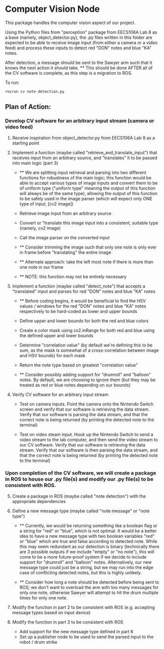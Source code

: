 # Computer Vision Node

This package handles the computer vision aspect of our project.

Using the Python files from "perception" package from EECS106A Lab 8 as a base (namely, object_detector.py), the .py files written in this folder are expected to be able to receive image input (from either a camera or a video feed) and process these inputs to detect red "DON" notes and blue "KA" notes.

After detection, a message should be sent to the Sawyer arm such that it knows the next action it should take. 
** This should be done AFTER all of the CV software is complete, as this step is a migration to ROS.

To run:
```py
rosrun cv note-detection.py
```

## Plan of Action:

### Develop CV software for an arbitrary input stream (camera or video feed)
1. Receive inspiration from object_detector.py from EECS106A Lab 8 as a starting point

2. Implement a function (maybe called "retrieve_and_translate_input") that receives input from an arbitrary source, and "translates" it to be passed into main logic (part 3) 

    * ** We are splitting input retrieval and parsing into two different functions for robustness of the main logic; this function would be able to accept various types of image inputs and convert them to be of uniform type ("uniform type" meaning the output of this function will always be of the same type), allowing the output of this function to be safely used in the image parser (which will expect only ONE type of input, [cv2 image])

    * Retrieve image input from an arbitrary source
    * Convert or "translate this image input into a consistent, suitable type (namely, cv2 image)
    * Call the image parser on the converted input

    * ** Consider trimming the image such that only one note is only ever in frame before "translating" the entire image
    * ** Alternate approach: take the left most note if there is more than one note in our frame
    * ** NOTE: this function may not be entirely necessary

3. Implement a function (maybe called "detect_note") that accepts a "translated" input and parses for red "DON" notes and blue "KA" notes
        
    * ** Before coding begins, it would be beneficial to find the HSV values / windows for the red "DON" notes and blue "KA" notes respectively to be hard-coded as lower and upper bounds

    * Define upper and lower bounds for both the red and blue colors
    * Create a color mask using cv2.inRange for both red and blue using the defined upper and lower bounds
    * Determine "correlation value" (by default we're defining this to be sum, as the mask is somewhat of a cross-correlation between image and HSV bounds) for each mask
    * Return the note type based on greatest "correlation value"

    * ** Consider possibly adding support for "drumroll" and "balloon" notes. By default, we are choosing to ignore them (but they may be treated as red or blue notes depending on our bounds)
        
4. Verify CV software for an arbitrary input stream
    * Test on camera inputs. Point the camera onto the Nintendo Switch screen and verify that our software is retrieving the data stream. Verify that our software is parsing the data stream, and that the correct note is being returned (by printing the detected note to the terminal)

    * Test on video steam input. Hook up the Nintendo Switch to send a video stream to the lab computer, and then send the video stream to our CV software. Verify that our software is retrieving the data stream. Verify that our software is then parsing the data stream, and that the correct note is being returned (by printing the detected note to the terminal)


### Upon completion of the CV software, we will create a package in ROS to house our .py file(s) and modify our .py file(s) to be consistent with ROS.

5. Create a package in ROS (maybe called "note detection") with the appropriate dependencies

6. Define a new message type (maybe called "note message" or "note type")

    * ** Currently, we would be returning something like a boolean flag or a string for "red" or "blue", which is not optimal. It would be a better idea to have a new message type with two boolean variables "red" or "blue" which are true and false according to detected note. While this may seem redundant as our detection is binary (technically there are 3 possible outputs if we include "empty" or "no note"), this will come to be a more future-proof system if we decide to include support for "drumroll" and "balloon" notes. Alternatively, our new message type could just be a string, but we may run into the edge case of conflicting detected notes, but this is highly unlikely.

    * ** Consider how long a note should be detected before being sent to ROS; we don't want to overload the arm with too many messages for only one note, otherwise Sawyer will attempt to hit the drum multiple times for only one note.

7. Modify the function in part 2 to be consistent with ROS (e.g. accepting message types based on input device)

8. Modify the function in part 3 to be consistent with ROS

    * Add support for the new message type defined in part 6
    * Set up a publisher node to be used to send the parsed input to the robot / drum strike
